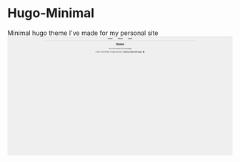 # Hugo-Minimal
Minimal hugo theme I've made for my personal site
![alt text](https://github.com/adamrowland02/Hugo-Minimal/blob/main/images/homeimage.png?raw=true)
